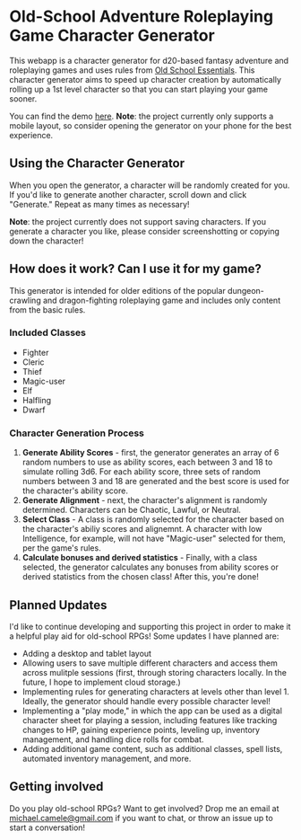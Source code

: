 # Old-School Adventure Roleplaying Game Character Generator

This webapp is a character generator for d20-based fantasy adventure and roleplaying games and uses rules from [Old School Essentials](https://oldschoolessentials.necroticgnome.com/srd/index.php/Main_Page). This character generator aims to speed up character creation by automatically rolling up a 1st level character so that you can start playing your game sooner.

You can find the demo [here](). **Note**: the project currently only supports a mobile layout, so consider opening the generator on your phone for the best experience.

## Using the Character Generator

When you open the generator, a character will be randomly created for you. If you'd like to generate another character, scroll down and click "Generate." Repeat as many times as necessary!

**Note**: the project currently does not support saving characters. If you generate a character you like, please consider screenshotting or copying down the character!

## How does it work? Can I use it for my game?

This generator is intended for older editions of the popular dungeon-crawling and dragon-fighting roleplaying game and includes only content from the basic rules.

### Included Classes
* Fighter
* Cleric
* Thief
* Magic-user
* Elf
* Halfling
* Dwarf

### Character Generation Process

1. **Generate Ability Scores** - first, the generator generates an array of 6 random numbers to use as ability scores, each between 3 and 18 to simulate rolling 3d6. For each ability score, three sets of random numbers between 3 and 18 are generated and the best score is used for the character's ability score.
2. **Generate Alignment** - next, the character's alignment is randomly determined. Characters can be Chaotic, Lawful, or Neutral.
3. **Select Class** - A class is randomly selected for the character based on the character's abiliy scores and alignemnt. A character with low Intelligence, for example, will not have "Magic-user" selected for them, per the game's rules.
4. **Calculate bonuses and derived statistics** - Finally, with a class selected, the generator calculates any bonuses from ability scores or derived statistics from the chosen class! After this, you're done!

## Planned Updates

I'd like to continue developing and supporting this project in order to make it a helpful play aid for old-school RPGs! Some updates I have planned are:

* Adding a desktop and tablet layout
* Allowing users to save multiple different characters and access them across mulitple sessions (first, through storing characters locally. In the future, I hope to implement cloud storage.)
* Implementing rules for generating characters at levels other than level 1. Ideally, the generator should handle every possible character level!
* Implementing a "play mode," in which the app can be used as a digital character sheet for playing a session, including features like tracking changes to HP, gaining experience points, leveling up, inventory management, and handling dice rolls for combat.
* Adding additional game content, such as additional classes, spell lists, automated inventory management, and more.

## Getting involved

Do you play old-school RPGs? Want to get involved? Drop me an email at michael.camele@gmail.com if you want to chat, or throw an issue up to start a conversation!
